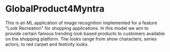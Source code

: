 # GlobalProduct4Myntra
This is an ML application of image recognition implemented for a feature "Look Recreation" for shopping applications. In this model we aim to provide certain famous trending look based products to customers available on the shopping platform. The looks range from show characters, series actors, to red carpet and festivity looks.  
